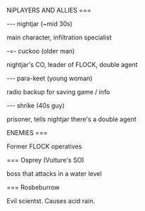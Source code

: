 NiPLAYERS AND ALLIES ===

--- nightjar (~mid 30s)

main character, infiltration specialist

-=- cuckoo (older man)

nightjar's CO, leader of FLOCK, double agent

--- para-keet (young woman)

radio backup for saving game / info

--- shrike (40s guy)

prisoner, tells nightjar there's a double agent

ENEMIES ===

Former FLOCK operatives

=== Osprey (Vulture's SO)

boss that attacks in a water level

=== Rosbeburrow

Evil scientst. Causes acid rain.
